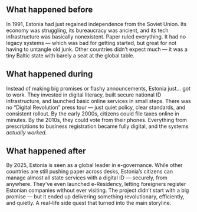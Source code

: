 ## What happened before

In 1991, Estonia had just regained independence from the Soviet Union. Its economy was struggling, its bureaucracy was ancient, and its tech infrastructure was basically nonexistent. Paper ruled everything. It had no legacy systems — which was bad for getting started, but great for not having to untangle old junk. Other countries didn’t expect much — it was a tiny Baltic state with barely a seat at the global table.

## What happened during

Instead of making big promises or flashy announcements, Estonia just… got to work. They invested in digital literacy, built secure national ID infrastructure, and launched basic online services in small steps. There was no “Digital Revolution” press tour — just quiet policy, clear standards, and consistent rollout. By the early 2000s, citizens could file taxes online in minutes. By the 2010s, they could vote from their phones. Everything from prescriptions to business registration became fully digital, and the systems *actually worked*.

## What happened after

By 2025, Estonia is seen as a global leader in e-governance. While other countries are still pushing paper across desks, Estonia’s citizens can manage almost all state services with a digital ID — securely, from anywhere. They've even launched e-Residency, letting foreigners register Estonian companies without ever visiting. The project didn’t start with a big promise — but it ended up delivering something revolutionary, efficiently, and quietly. A real-life side quest that turned into the main storyline.